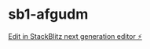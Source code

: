 # sb1-afgudm

[Edit in StackBlitz next generation editor ⚡️](https://stackblitz.com/~/github.com/Tamento/sb1-afgudm)